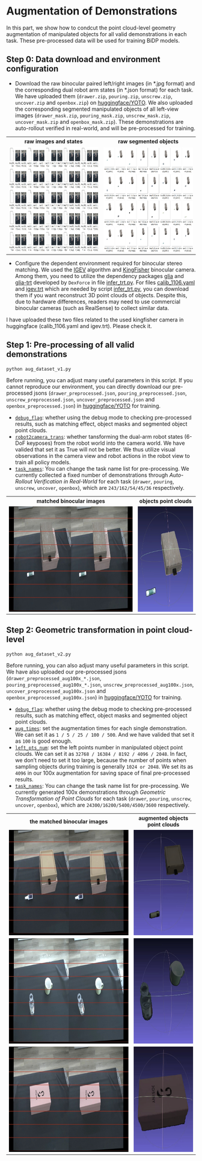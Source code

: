 # Augmentation of Demonstrations
In this part, we show how to condcut the point cloud-level geometry augmentation of manipulated objects for all valid demonstrations in each task. These pre-processed data will be used for training BiDP models.

## Step 0: Data download and environment configuration

* Download the raw binocular paired left/right images (in *.jpg format) and the corresponding dual robot arm states (in *.json format) for each task. We have uploaded them (`drawer.zip`, `pouring.zip`, `unscrew.zip`, `uncover.zip` and `openbox.zip`) on [huggingface/YOTO](https://huggingface.co/HoyerChou/YOTO/tree/main). We also uploaded the corresponding segmented manipulated objects of all left-view images (`drawer_mask.zip`, `pouring_mask.zip`, `unscrew_mask.zip`, `uncover_mask.zip` and `openbox_mask.zip`). These demonstrations are auto-rollout verified in real-world, and will be pre-processed for training.

<table>
  <tr>
    <th> raw images and states </th>
    <th> raw segmented objects </th>
  </tr>
  <tr>
    <td><img src="./materials/raw_images_states.jpg" height="280"></td>
    <td><img src="./materials/raw_segmented_objs.jpg" height="280"></td> 
  </tr>
</table>

* Configure the dependent environment required for binocular stereo matching. We used the [IGEV](https://github.com/gangweiX/IGEV) algorithm and [KingFisher](https://dexforce-3dvision.com/productinfo/1022811.html) binocular camera. Among them, you need to utilize the dependency packages [glia](http://rjyfb:123456@69.235.177.182:10801/simple/glia/) and [glia-trt](http://rjyfb:123456@69.235.177.182:10801/simple/glia-trt/) developed by `DexForce` in file [infer_trt.py](https://github.com/hnuzhy/YOTO/blob/main/AugDemos/infer_trt.py#L12). For files [calib_1106.yaml](https://huggingface.co/HoyerChou/YOTO/blob/main/calib_1106.yaml) and [igev.trt](https://huggingface.co/HoyerChou/YOTO/blob/main/igev.trt) which are needed by script [infer_trt.py](https://github.com/hnuzhy/YOTO/blob/main/AugDemos/infer_trt.py#L47), you can download them if you want reconstruct 3D point clouds of objects. Despite this, due to hardware differences, readers may need to use commercial binocular cameras (such as RealSense) to collect similar data.

I have uploaded these two files related to the used kingfisher camera in huggingface (calib_1106.yaml and igev.trt). Please check it.

## Step 1: Pre-processing of all valid demonstrations
```
python aug_dataset_v1.py
```
Before running, you can adjust many useful parameters in this script. If you cannot reproduce our environment, you can directly download our pre-processed jsons (`drawer_preprocessed.json`, `pouring_preprocessed.json`, `unscrew_preprocessed.json`, `uncover_preprocessed.json` and `openbox_preprocessed.json`) in [huggingface/YOTO](https://huggingface.co/HoyerChou/YOTO/tree/main) for training.
* [`debug_flag`](https://github.com/hnuzhy/YOTO/blob/main/AugDemos/aug_dataset_v1.py#L216): whether using the debug mode to checking pre-processed results, such as matching effect, object masks and segmented object point clouds.
* [`robot2camera_trans`](https://github.com/hnuzhy/YOTO/blob/main/AugDemos/aug_dataset_v1.py#L217): whether tansforming the dual-arm robot states (6-DoF keyposes) from the robot world into the camera world. We have valided that set it as True will not be better. We thus utilize visual observations in the camera view and robot actions in the robot view to train all policy models.
* [`task_names`](https://github.com/hnuzhy/YOTO/blob/main/AugDemos/aug_dataset_v1.py#L219): You can change the task name list for pre-processing. We currently collected a fixed number of demonstrations through *Auto-Rollout Verification in Real-World* for each task (`drawer`, `pouring`, `unscrew`, `uncover`, `openbox`), which are `243/162/54/45/36` respectively.

<table>
  <tr>
    <th> matched binocular images </th>
    <th> objects point clouds </th>
  </tr>
  <tr>
    <td><img src="./materials/paired_raw_images.jpg" height="280"></td>
    <td><img src="./materials/objects_point_clouds.jpg" height="280"></td> 
  </tr>
</table>

## Step 2: Geometric transformation in point cloud-level
```
python aug_dataset_v2.py
```
Before running, you can also adjust many useful parameters in this script. We have also uploaded our pre-processed jsons (`drawer_preprocessed_aug100x_*.json`, `pouring_preprocessed_aug100x_*.json`, `unscrew_preprocessed_aug100x.json`, `uncover_preprocessed_aug100x.json` and `openbox_preprocessed_aug100x.json`) in [huggingface/YOTO](https://huggingface.co/HoyerChou/YOTO/tree/main) for training.
* [`debug_flag`](https://github.com/hnuzhy/YOTO/blob/main/AugDemos/aug_dataset_v2.py#L431): whether using the debug mode to checking pre-processed results, such as matching effect, object masks and segmented object point clouds.
* [`aug_times`](https://github.com/hnuzhy/YOTO/blob/main/AugDemos/aug_dataset_v2.py#L432): set the augmentation times for each single demonstration. We can set it as `1 / 5 / 25 / 100 / 500`. And we have valided that set it as `100` is good enough.
* [`left_pts_num`](https://github.com/hnuzhy/YOTO/blob/main/AugDemos/aug_dataset_v2.py#L433): set the left points number in manipulated object point clouds. We can set it as `32768 / 16384 / 8192 / 4096 / 2048`. In fact, we don’t need to set it too large, because the number of points when sampling objects during training is generally `1024 or 2048`. We set its as `4096` in our 100x augmentation for saving space of final pre-processed results. 
* [`task_names`](https://github.com/hnuzhy/YOTO/blob/main/AugDemos/aug_dataset_v2.py#L434): You can change the task name list for pre-processing. We currently generated 100x demonstrations through *Geometric Transformation of Point Clouds* for each task (`drawer`, `pouring`, `unscrew`, `uncover`, `openbox`), which are `24300/16200/5400/4500/3600` respectively.

<table>
  <tr>
    <th> the matched binocular images </th>
    <th> augmented objects point clouds </th>
  </tr>
  <tr>
    <td><img src="./materials/aug_pcd_drawer_rgbs.jpg" height="280"></td>
    <td><img src="./materials/aug_pcd_drawer_pcds.gif" height="280"></td> 
  </tr>
  <tr>
    <td><img src="./materials/aug_pcd_pouring_rgbs.jpg" height="280"></td>
    <td><img src="./materials/aug_pcd_pouring_pcds.gif" height="280"></td> 
  </tr>
  <tr>
    <td><img src="./materials/aug_pcd_uncover_rgbs.jpg" height="280"></td>
    <td><img src="./materials/aug_pcd_uncover_pcds.gif" height="280"></td> 
  </tr>
</table>

